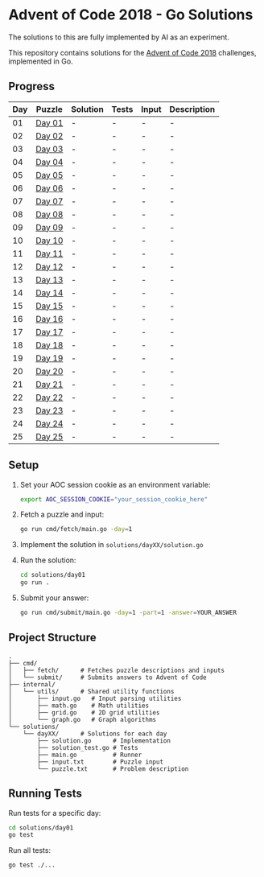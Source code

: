 # Advent of Code 2018 - Go Solutions

The solutions to this are fully implemented by AI as an experiment.

This repository contains solutions for the [Advent of Code 2018](https://adventofcode.com/2018) challenges, implemented in Go.

## Progress

| Day | Puzzle | Solution | Tests | Input | Description |
|-----|--------|----------|-------|-------|-------------|
| 01  | [Day 01](https://adventofcode.com/2018/day/1) | - | - | - | - |
| 02  | [Day 02](https://adventofcode.com/2018/day/2) | - | - | - | - |
| 03  | [Day 03](https://adventofcode.com/2018/day/3) | - | - | - | - |
| 04  | [Day 04](https://adventofcode.com/2018/day/4) | - | - | - | - |
| 05  | [Day 05](https://adventofcode.com/2018/day/5) | - | - | - | - |
| 06  | [Day 06](https://adventofcode.com/2018/day/6) | - | - | - | - |
| 07  | [Day 07](https://adventofcode.com/2018/day/7) | - | - | - | - |
| 08  | [Day 08](https://adventofcode.com/2018/day/8) | - | - | - | - |
| 09  | [Day 09](https://adventofcode.com/2018/day/9) | - | - | - | - |
| 10  | [Day 10](https://adventofcode.com/2018/day/10) | - | - | - | - |
| 11  | [Day 11](https://adventofcode.com/2018/day/11) | - | - | - | - |
| 12  | [Day 12](https://adventofcode.com/2018/day/12) | - | - | - | - |
| 13  | [Day 13](https://adventofcode.com/2018/day/13) | - | - | - | - |
| 14  | [Day 14](https://adventofcode.com/2018/day/14) | - | - | - | - |
| 15  | [Day 15](https://adventofcode.com/2018/day/15) | - | - | - | - |
| 16  | [Day 16](https://adventofcode.com/2018/day/16) | - | - | - | - |
| 17  | [Day 17](https://adventofcode.com/2018/day/17) | - | - | - | - |
| 18  | [Day 18](https://adventofcode.com/2018/day/18) | - | - | - | - |
| 19  | [Day 19](https://adventofcode.com/2018/day/19) | - | - | - | - |
| 20  | [Day 20](https://adventofcode.com/2018/day/20) | - | - | - | - |
| 21  | [Day 21](https://adventofcode.com/2018/day/21) | - | - | - | - |
| 22  | [Day 22](https://adventofcode.com/2018/day/22) | - | - | - | - |
| 23  | [Day 23](https://adventofcode.com/2018/day/23) | - | - | - | - |
| 24  | [Day 24](https://adventofcode.com/2018/day/24) | - | - | - | - |
| 25  | [Day 25](https://adventofcode.com/2018/day/25) | - | - | - | - |

## Setup

1. Set your AOC session cookie as an environment variable:
   ```bash
   export AOC_SESSION_COOKIE="your_session_cookie_here"
   ```

2. Fetch a puzzle and input:
   ```bash
   go run cmd/fetch/main.go -day=1
   ```

3. Implement the solution in `solutions/dayXX/solution.go`

4. Run the solution:
   ```bash
   cd solutions/day01
   go run .
   ```

5. Submit your answer:
   ```bash
   go run cmd/submit/main.go -day=1 -part=1 -answer=YOUR_ANSWER
   ```

## Project Structure

```
.
├── cmd/
│   ├── fetch/      # Fetches puzzle descriptions and inputs
│   └── submit/     # Submits answers to Advent of Code
├── internal/
│   └── utils/      # Shared utility functions
│       ├── input.go   # Input parsing utilities
│       ├── math.go    # Math utilities
│       ├── grid.go    # 2D grid utilities
│       └── graph.go   # Graph algorithms
└── solutions/
    └── dayXX/      # Solutions for each day
        ├── solution.go      # Implementation
        ├── solution_test.go # Tests
        ├── main.go          # Runner
        ├── input.txt        # Puzzle input
        └── puzzle.txt       # Problem description
```

## Running Tests

Run tests for a specific day:
```bash
cd solutions/day01
go test
```

Run all tests:
```bash
go test ./...
```
